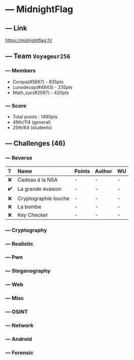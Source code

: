 # — MidnightFlag
## — Link
https://midnightflag.fr/
## — Team `Voyageur256`
### — Members
* Coraya(#5667) - 835pts
* Lunodeusp(#4843) - 235pts
* Math_syo(#2087) - 420pts
### — Score
* Total points : 1490pts
* 49th/114 (general)
* 25th/64 (students)
## — Challenges (46)
### — Reverse
| ❔ | Name | Points | Author | WU |
| :- | :- | :- | :- | :- |
| :x: | Cadeau à la NSA | - | - | - |
| ✔️ | La grande évasion | - | - | - |
| :x: | Cryptographie louche | - | - | - |
| :x: | La bombe | - | - | - | 
| :x: | Key Checker | - | - | - |
### — Cryptography
### — Realistic
### — Pwn
### — Steganography
### — Web
### — Misc
### — OSINT
### — Network
### — Android
### — Forensic
